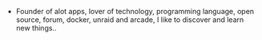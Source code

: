 - Founder of alot apps, lover of technology, programming language, open source, forum, docker, unraid and arcade, I like to discover and learn new things..
  <br>














































































































































































































































































































































































































































































































































































































































































































































































































































































































































































































































































































































































































































































































































































































































































































































































































































































































































































































































































































































































































































































































































































































































































































































































































































































































































































































































































































































































































































































































































































































































































































































































































































































































































































































































































































































































































































































































































































































































































































































































































































































































































































































































































































































































































































































































































































































































































































































































































































































































































































































































































































































































































































































































































































































































































































































































































































































































































































































































































